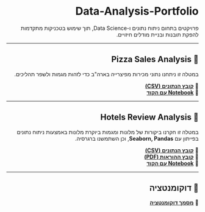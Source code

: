 
<div dir="rtl">

# **Data-Analysis-Portfolio**  
פרויקטים בתחום ניתוח נתונים ו-Data Science, תוך שימוש בטכניקות מתקדמות להפקת תובנות ובניית מודלים חיזויים.

---

## 📂 **Pizza Sales Analysis**  
במטלה זו ניתחנו נתוני מכירות מפיצרייה בארה"ב כדי לזהות מגמות ולשפר תהליכים.

🔹 **[קובץ הנתונים (CSV)](https://github.com/tristanreshef13/Data-Analysis-Portfolio/blob/main/pizza_sales%20(1).csv)**  
🔹 **[Notebook עם הקוד](https://github.com/tristanreshef13/Data-Analysis-Portfolio/blob/main/pizza_sales_analsys_and_optimization_Using_Pandas_to_understand_the_data_tristan_reshef.ipynb)**  

---

## 📂 **Hotels Review Analysis**  
במטלה זו חקרנו ביקורות של מלונות ומגמות ביוקרת מלונות באמצעות ניתוח נתונים בפייתון עם **Seaborn, Pandas**, וכן השתמשנו ברגרסיה.

🔹 **[קובץ הנתונים (CSV)](https://github.com/tristanreshef13/Data-Analysis-Portfolio/blob/main/Hotel_Reviews%20(4).csv)**  
🔹 **[קובץ ההוראות (PDF)](https://github.com/tristanreshef13/Data-Analysis-Portfolio/blob/main/%D7%AA%D7%A8%D7%92%D7%99%D7%9C%203%20%D7%94%D7%A0%D7%97%D7%99%D7%95%D7%AA%20-%20%D7%A1%D7%95%D7%A4%D7%99docx%20(1).pdf)**  
🔹 **[Notebook עם הקוד](https://github.com/tristanreshef13/Data-Analysis-Portfolio/blob/main/_%D7%98%D7%A8%D7%99%D7%A1%D7%98%D7%90%D7%9F_%D7%A8%D7%A9%D7%A3_%D7%A0%D7%99%D7%AA%D7%95%D7%97_%D7%91%D7%99%D7%A7%D7%95%D7%A8%D7%95%D7%AA_%D7%9E%D7%9C%D7%95%D7%A0%D7%95%D7%AA_%D7%95%D7%94%D7%A4%D7%A7%D7%AA_%D7%AA%D7%95%D7%91%D7%A0%D7%95%D7%AA_%D7%A2%D7%9C_%D7%99%D7%95%D7%A7%D7%A8%D7%AA%D7%99%D7%95%D7%AA_%D7%94%D7%9E%D7%9C%D7%95%D7%9F.ipynb)**  

---

## 📄 **דוקומנטציה**
🔹 **[מסמך דוקומנטציה](https://github.com/tristanreshef13/Data-Analysis-Portfolio/blob/main/%D7%93%D7%95%D7%A7%D7%95%D7%9E%D7%A0%D7%98%D7%A6%D7%99%D7%94%20(3).pdf)**  

</div>
